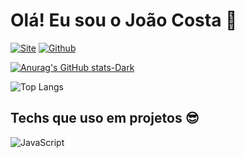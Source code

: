 # Olá! Eu sou o João Costa 🖖

[![Site](https://img.shields.io/badge/website-000000?style=for-the-badge&logo=About.me&logoColor=white)]()
[![Github](https://img.shields.io/badge/GitHub-100000?style=for-the-badge&logo=github&logoColor=white)]()

[![Anurag's GitHub stats-Dark](https://github-readme-stats.vercel.app/api?username=devjoaocosta&show_icons=true&theme=dark#gh-dark-mode-only)](https://github.com/devjoaocosta/)

![Top Langs](https://github-readme-stats.vercel.app/api/top-langs/?username=devjoaocosta&layout=compact&theme=dark#gh-dark-mode-only)

## Techs que uso em projetos 😎
<div style="display: inline_block">
  <img align="center" alt="JavaScript"src="https://img.shields.io/badge/JavaScript-323330?style=for-the-badge&logo=javascript&logoColor=F7DF1E"/>
</div>
